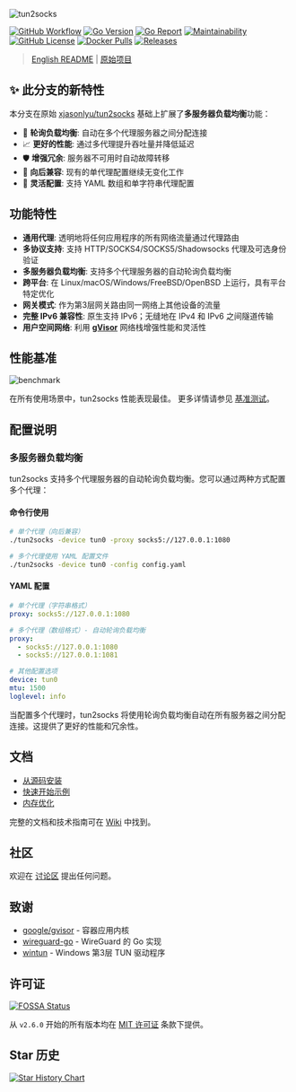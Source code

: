 ![tun2socks](docs/logo.png)

[![GitHub Workflow][1]](https://github.com/xjasonlyu/tun2socks/actions)
[![Go Version][2]](https://github.com/xjasonlyu/tun2socks/blob/main/go.mod)
[![Go Report][3]](https://goreportcard.com/badge/github.com/xjasonlyu/tun2socks)
[![Maintainability][4]](https://codeclimate.com/github/xjasonlyu/tun2socks/maintainability)
[![GitHub License][5]](https://github.com/xjasonlyu/tun2socks/blob/main/LICENSE)
[![Docker Pulls][6]](https://hub.docker.com/r/xjasonlyu/tun2socks)
[![Releases][7]](https://github.com/xjasonlyu/tun2socks/releases)

> [English README](README.md) | [原始项目](https://github.com/xjasonlyu/tun2socks)

## ✨ 此分支的新特性

本分支在原始 [xjasonlyu/tun2socks](https://github.com/xjasonlyu/tun2socks) 基础上扩展了**多服务器负载均衡**功能：

- 🔄 **轮询负载均衡**: 自动在多个代理服务器之间分配连接
- 📈 **更好的性能**: 通过多代理提升吞吐量并降低延迟
- 🛡️ **增强冗余**: 服务器不可用时自动故障转移
- 🔧 **向后兼容**: 现有的单代理配置继续无变化工作
- 📝 **灵活配置**: 支持 YAML 数组和单字符串代理配置

## 功能特性

- **通用代理**: 透明地将任何应用程序的所有网络流量通过代理路由
- **多协议支持**: 支持 HTTP/SOCKS4/SOCKS5/Shadowsocks 代理及可选身份验证
- **多服务器负载均衡**: 支持多个代理服务器的自动轮询负载均衡
- **跨平台**: 在 Linux/macOS/Windows/FreeBSD/OpenBSD 上运行，具有平台特定优化
- **网关模式**: 作为第3层网关路由同一网络上其他设备的流量
- **完整 IPv6 兼容性**: 原生支持 IPv6；无缝地在 IPv4 和 IPv6 之间隧道传输
- **用户空间网络**: 利用 **[gVisor](https://github.com/google/gvisor)** 网络栈增强性能和灵活性

## 性能基准

![benchmark](docs/benchmark.png)

在所有使用场景中，tun2socks 性能表现最佳。
更多详情请参见 [基准测试](https://github.com/xjasonlyu/tun2socks/wiki/Benchmarks)。

## 配置说明

### 多服务器负载均衡

tun2socks 支持多个代理服务器的自动轮询负载均衡。您可以通过两种方式配置多个代理：

#### 命令行使用
```bash
# 单个代理（向后兼容）
./tun2socks -device tun0 -proxy socks5://127.0.0.1:1080

# 多个代理使用 YAML 配置文件
./tun2socks -device tun0 -config config.yaml
```

#### YAML 配置
```yaml
# 单个代理（字符串格式）
proxy: socks5://127.0.0.1:1080

# 多个代理（数组格式）- 自动轮询负载均衡
proxy:
  - socks5://127.0.0.1:1080
  - socks5://127.0.0.1:1081

# 其他配置选项
device: tun0
mtu: 1500
loglevel: info
```

当配置多个代理时，tun2socks 将使用轮询负载均衡自动在所有服务器之间分配连接。这提供了更好的性能和冗余性。

## 文档

- [从源码安装](https://github.com/xjasonlyu/tun2socks/wiki/Install-from-Source)
- [快速开始示例](https://github.com/xjasonlyu/tun2socks/wiki/Examples)
- [内存优化](https://github.com/xjasonlyu/tun2socks/wiki/Memory-Optimization)

完整的文档和技术指南可在 [Wiki](https://github.com/xjasonlyu/tun2socks/wiki) 中找到。

## 社区

欢迎在 [讨论区](https://github.com/xjasonlyu/tun2socks/discussions) 提出任何问题。

## 致谢

- [google/gvisor](https://github.com/google/gvisor) - 容器应用内核
- [wireguard-go](https://git.zx2c4.com/wireguard-go) - WireGuard 的 Go 实现
- [wintun](https://git.zx2c4.com/wintun/) - Windows 第3层 TUN 驱动程序

## 许可证

[![FOSSA Status](https://app.fossa.com/api/projects/git%2Bgithub.com%2Fxjasonlyu%2Ftun2socks.svg?type=large)](https://app.fossa.com/projects/git%2Bgithub.com%2Fxjasonlyu%2Ftun2socks?ref=badge_large)

从 `v2.6.0` 开始的所有版本均在 [MIT 许可证](https://github.com/xjasonlyu/tun2socks/blob/main/LICENSE) 条款下提供。

## Star 历史

<a href="https://star-history.com/#xjasonlyu/tun2socks&Date">
  <picture>
    <source media="(prefers-color-scheme: dark)" srcset="https://api.star-history.com/svg?repos=xjasonlyu/tun2socks&type=Date&theme=dark" />
    <source media="(prefers-color-scheme: light)" srcset="https://api.star-history.com/svg?repos=xjasonlyu/tun2socks&type=Date" />
    <img alt="Star History Chart" src="https://api.star-history.com/svg?repos=xjasonlyu/tun2socks&type=Date" />
  </picture>
</a>

[1]: https://img.shields.io/github/actions/workflow/status/xjasonlyu/tun2socks/docker.yml?logo=github

[2]: https://img.shields.io/github/go-mod/go-version/xjasonlyu/tun2socks?logo=go

[3]: https://goreportcard.com/badge/github.com/xjasonlyu/tun2socks

[4]: https://api.codeclimate.com/v1/badges/b5b30239174fc6603aca/maintainability

[5]: https://img.shields.io/github/license/xjasonlyu/tun2socks

[6]: https://img.shields.io/docker/pulls/xjasonlyu/tun2socks?logo=docker

[7]: https://img.shields.io/github/v/release/xjasonlyu/tun2socks?logo=smartthings